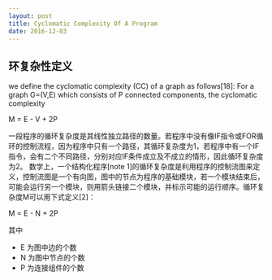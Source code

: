 ```yaml
---
layout: post
title: Cyclomatic Complexity Of A Program
date: 2016-12-03
---
```


## 环复杂性定义
we define the cyclomatic complexity (CC) of a graph as follows[18]:
For a graph G=(V,E) which consists of P connected components, the cyclomatic complexity

M = E - V + 2P

一段程序的循环复杂度是其线性独立路径的数量。若程序中没有像IF指令或FOR循环的控制流程，因为程序中只有一个路径，其循环复杂度为1，若程序中有一个IF指令，会有二个不同路径，分别对应IF条件成立及不成立的情形，因此循环复杂度为2。
数学上，一个结构化程序[note 1]的循环复杂度是利用程序的控制流图来定义，控制流图是一个有向图，图中的节点为程序的基础模块，若一个模块结束后，可能会运行另一个模块，则用箭头链接二个模块，并标示可能的运行顺序。循环复杂度M可以用下式定义[2]：

M = E - N + 2P

其中
- E 为图中边的个数
- N 为图中节点的个数
- P 为连接组件的个数